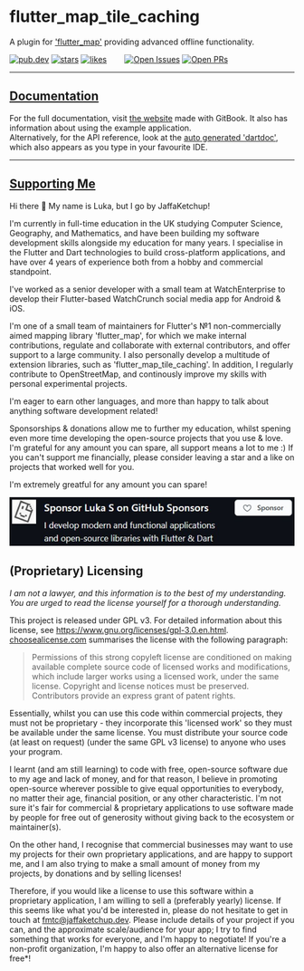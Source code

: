 # flutter_map_tile_caching

A plugin for ['flutter_map'](https://pub.dev/packages/flutter_map) providing advanced offline functionality.

[![pub.dev](https://img.shields.io/pub/v/flutter_map_tile_caching.svg?label=Latest+Version)](https://pub.dev/packages/flutter_map_tile_caching)
[![stars](https://badgen.net/github/stars/JaffaKetchup/flutter_map_tile_caching?label=stars&color=green&icon=github)](https://github.com/JaffaKetchup/flutter_map_tile_caching/stargazers)
[![likes](https://img.shields.io/pub/likes/flutter_map_tile_caching?logo=flutter)](https://pub.dev/packages/flutter_map_tile_caching/score)
&nbsp;&nbsp;&nbsp;&nbsp;&nbsp;&nbsp;
[![Open Issues](https://badgen.net/github/open-issues/JaffaKetchup/flutter_map_tile_caching?label=Open+Issues&color=green)](https://github.com/JaffaKetchup/flutter_map_tile_caching/issues)
[![Open PRs](https://badgen.net/github/open-prs/JaffaKetchup/flutter_map_tile_caching?label=Open+PRs&color=green)](https://github.com/JaffaKetchup/flutter_map_tile_caching/pulls)

---

## [Documentation](https://fmtc.jaffaketchup.dev)

For the full documentation, visit [the website](https://fmtc.jaffaketchup.dev) made with GitBook. It also has information about using the example application.  
Alternatively, for the API reference, look at the [auto generated 'dartdoc'](https://pub.dev/documentation/flutter_map_tile_caching/latest/flutter_map_tile_caching/flutter_map_tile_caching-library.html), which also appears as you type in your favourite IDE.

---

## [Supporting Me](https://github.com/sponsors/JaffaKetchup)

Hi there 👋 My name is Luka, but I go by JaffaKetchup!

I'm currently in full-time education in the UK studying Computer Science, Geography, and Mathematics, and have been building my software development skills alongside my education for many years. I specialise in the Flutter and Dart technologies to build cross-platform applications, and have over 4 years of experience both from a hobby and commercial standpoint.

I've worked as a senior developer with a small team at WatchEnterprise to develop their Flutter-based WatchCrunch social media app for Android & iOS.

I'm one of a small team of maintainers for Flutter's №1 non-commercially aimed mapping library 'flutter_map', for which we make internal contributions, regulate and collaborate with external contributors, and offer support to a large community. I also personally develop a multitude of extension libraries, such as 'flutter_map_tile_caching'. In addition, I regularly contribute to OpenStreetMap, and continously improve my skills with personal experimental projects.

I'm eager to earn other languages, and more than happy to talk about anything software development related!

Sponsorships & donations allow me to further my education, whilst spening even more time developing the open-source projects that you use & love. I'm grateful for any amount you can spare, all support means a lot to me :)
If you can't support me financially, please consider leaving a star and a like on projects that worked well for you.

I'm extremely greatful for any amount you can spare!

[![Sponsor Me Via GitHub Sponsors](https://github.com/JaffaKetchup/flutter_map_tile_caching/blob/main/GitHubSponsorsImage.jpg)](https://github.com/sponsors/JaffaKetchup)

## (Proprietary) Licensing

_I am not a lawyer, and this information is to the best of my understanding. You are urged to read the license yourself for a thorough understanding._

This project is released under GPL v3. For detailed information about this license, see <https://www.gnu.org/licenses/gpl-3.0.en.html>. [choosealicense.com](https://choosealicense.com/licenses/gpl-3.0/) summarises the license with the following paragraph:

> Permissions of this strong copyleft license are conditioned on making available complete source code of licensed works and modifications, which include larger works using a licensed work, under the same license. Copyright and license notices must be preserved. Contributors provide an express grant of patent rights.

Essentially, whilst you can use this code within commercial projects, they must not be proprietary - they incorporate this 'licensed work' so they must be available under the same license. You must distribute your source code (at least on request) (under the same GPL v3 license) to anyone who uses your program.

I learnt (and am still learning) to code with free, open-source software due to my age and lack of money, and for that reason, I believe in promoting open-source wherever possible to give equal opportunities to everybody, no matter their age, financial position, or any other characteristic. I'm not sure it's fair for commercial & proprietary applications to use software made by people for free out of generosity without giving back to the ecosystem or maintainer(s).

On the other hand, I recognise that commercial businesses may want to use my projects for their own proprietary applications, and are happy to support me, and I am also trying to make a small amount of money from my projects, by donations and by selling licenses!

Therefore, if you would like a license to use this software within a proprietary application, I am willing to sell a (preferably yearly) license. If this seems like what you'd be interested in, please do not hesitate to get in touch at [fmtc@jaffaketchup.dev](mailto:fmtc@jaffaketchup.dev). Please include details of your project if you can, and the approximate scale/audience for your app; I try to find something that works for everyone, and I'm happy to negotiate! If you're a non-profit organization, I'm happy to also offer an alternative license for free*!
